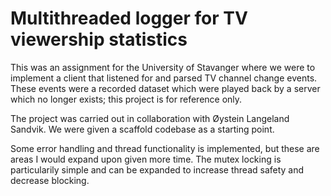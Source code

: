 # Multithreaded logger for TV viewership statistics

This was an assignment for the University of Stavanger where we were to implement a client that listened for and parsed TV channel change events. These events were a recorded dataset which were played back by a server which no longer exists; this project is for reference only.

The project was carried out in collaboration with Øystein Langeland Sandvik. We were given a scaffold codebase as a starting point.

Some error handling and thread functionality is implemented, but these are areas I would expand upon given more time. The mutex locking is particularily simple and can be expanded to increase thread safety and decrease blocking.
